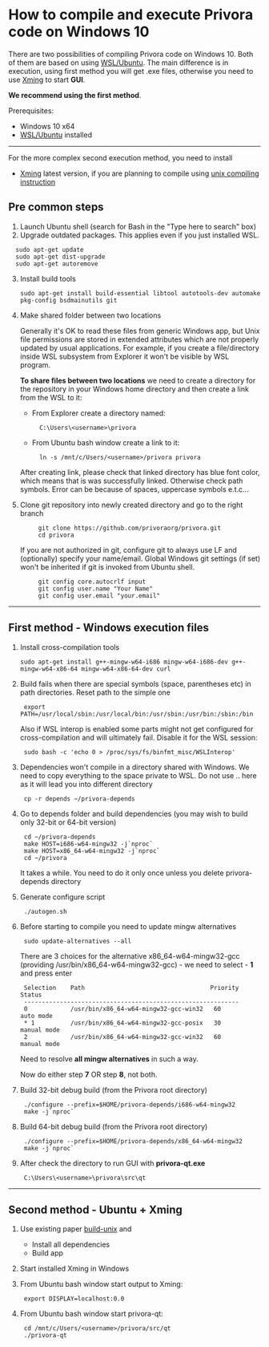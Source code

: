 # How to compile and execute Privora code on Windows 10

There are two possibilities of compiling Privora code on Windows 10.
 Both of them are based on using [WSL/Ubuntu](https://msdn.microsoft.com/en-us/commandline/wsl/install_guide).
 The main difference is in execution, using first method you will get .exe files, otherwise you need to use [Xming](http://www.straightrunning.com/XmingNotes/) to start **GUI**.
 
 **We recommend using the first method**.

 Prerequisites:
 
 * Windows 10 x64
 * [WSL/Ubuntu](https://msdn.microsoft.com/en-us/commandline/wsl/install_guide) installed
---
For the more complex second execution method, you need to install
 * [Xming](http://www.straightrunning.com/XmingNotes/) latest version, if you are planning to compile using [unix compiling instruction](https://github.com/privoraorg/privora/blob/master/doc/build-unix.md)


## Pre common steps

1. Launch Ubuntu shell (search for Bash in the "Type here to search" box)
2. Upgrade outdated packages. This applies even if you just installed WSL.
      
```
  sudo apt-get update
  sudo apt-get dist-upgrade
  sudo apt-get autoremove
```
3.   Install build tools 

        `sudo apt-get install build-essential libtool autotools-dev automake pkg-config bsdmainutils git`

4. Make shared folder between two locations

    Generally it's OK to read these files from generic Windows app, but Unix file permissions are stored in extended
    attributes which are not properly updated by usual applications. For example, if you create a file/directory inside
    WSL subsystem from Explorer it won't be visible by WSL program.

    **To share files between two locations** we need to create a directory for the repository in your Windows home directory
    and then create a link from the WSL to it:

    * From Explorer create a directory named:

            C:\Users\<username>\privora
    * From Ubuntu bash window create a link to it:
  
            ln -s /mnt/c/Users/<username>/privora privora   
    
    After creating link, please check that linked directory has blue font color, which means that is was successfully linked. Otherwise check path symbols. Error can be because of spaces, uppercase symbols e.t.c...

5. Clone git repository into newly created directory and go to the right branch
   
            git clone https://github.com/privoraorg/privora.git
            cd privora
    If you are not authorized in git, configure git to always use LF and (optionally) specify your name/email. Global Windows git settings (if set)
    won't be inherited if git is invoked from Ubuntu shell.

            git config core.autocrlf input
            git config user.name "Your Name"
            git config user.email "your.email"
---
## First method - Windows execution files
 1. Install cross-compilation tools

        sudo apt-get install g++-mingw-w64-i686 mingw-w64-i686-dev g++-mingw-w64-x86-64 mingw-w64-x86-64-dev curl

1. Build fails when there are special symbols (space, parentheses etc) in path directories. Reset path to the simple one

        export PATH=/usr/local/sbin:/usr/local/bin:/usr/sbin:/usr/bin:/sbin:/bin

    Also if WSL interop is enabled some parts might not get configured for cross-compilation and will ultimately fail.
    Disable it for the WSL session:

        sudo bash -c 'echo 0 > /proc/sys/fs/binfmt_misc/WSLInterop'

2. Dependencies won't compile in a directory shared with Windows. We need to copy everything to the space private to
    WSL. Do not use .. here as it will lead you into different directory

        cp -r depends ~/privora-depends

3. Go to depends folder and build dependencies (you may wish to build only 32-bit or 64-bit version)

        cd ~/privora-depends
        make HOST=i686-w64-mingw32 -j`nproc`
        make HOST=x86_64-w64-mingw32 -j`nproc`
        cd ~/privora
    It takes a while. You need to do it only once unless you delete privora-depends directory

4. Generate configure script

        ./autogen.sh

5. Before starting to compile you need to update mingw alternatives
    
        sudo update-alternatives --all

    There are 3 choices for the alternative x86_64-w64-mingw32-gcc (providing /usr/bin/x86_64-w64-mingw32-gcc) - we need to select - **1** and press enter

        Selection    Path                                   Priority   Status
        ------------------------------------------------------------
        0            /usr/bin/x86_64-w64-mingw32-gcc-win32   60        auto mode
        * 1          /usr/bin/x86_64-w64-mingw32-gcc-posix   30        manual mode
        2            /usr/bin/x86_64-w64-mingw32-gcc-win32   60        manual mode

    Need to resolve **all mingw alternatives** in such a way.

    Now do either step **7** OR step **8**, not both.

6. Build 32-bit debug build (from the Privora root directory)
    
        ./configure --prefix=$HOME/privora-depends/i686-w64-mingw32
        make -j`nproc`

7. Build 64-bit debug build (from the Privora root directory)
     
        ./configure --prefix=$HOME/privora-depends/x86_64-w64-mingw32
        make -j`nproc`

8. After check the directory to run GUI with __privora-qt.exe__
    
        C:\Users\<username>\privora\src\qt
----
## Second method - Ubuntu + Xming
1. Use existing paper [build-unix](https://github.com/privoraorg/privora/blob/master/doc/build-unix.md) and
    * Install all dependencies
    * Build app
2. Start installed Xming in Windows
3. From Ubuntu bash window start output to Xming:
   
        export DISPLAY=localhost:0.0
4. From Ubuntu bash window start privora-qt:

        cd /mnt/c/Users/<username>/privora/src/qt
        ./privora-qt 

